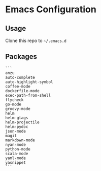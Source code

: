# Emacs Configuration

## Usage

Clone this repo to `~/.emacs.d`

## Packages
    ```
    anzu
    auto-complete
    auto-highlight-symbol
    coffee-mode
    dockerfile-mode
    exec-path-from-shell
    flycheck
    go-mode
    groovy-mode
    helm
    helm-gtags
    helm-projectile
    helm-pydoc
    json-mode
    magit
    markdown-mode
    nyan-mode
    python-mode
    scala-mode
    yaml-mode
    yasnippet
    ```

